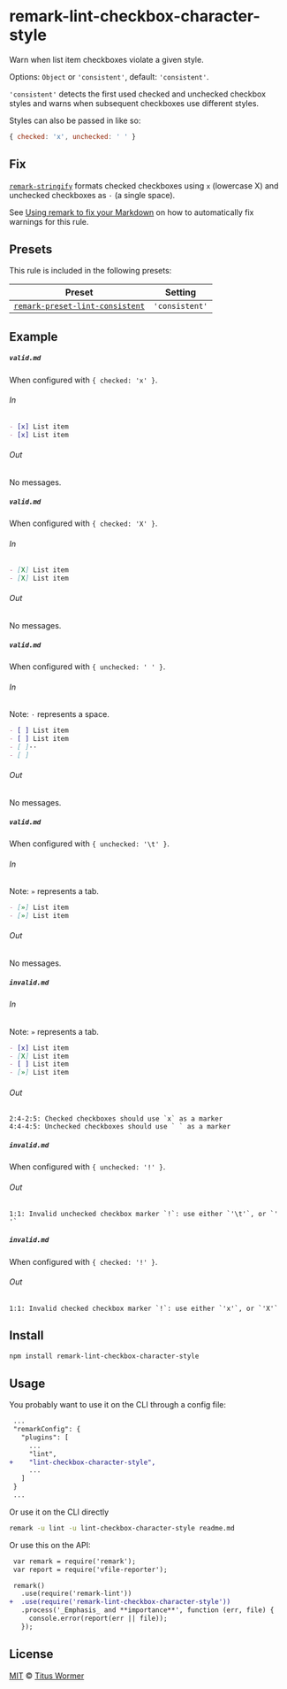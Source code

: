 <!--This file is generated-->

# remark-lint-checkbox-character-style

Warn when list item checkboxes violate a given style.

Options: `Object` or `'consistent'`, default: `'consistent'`.

`'consistent'` detects the first used checked and unchecked checkbox
styles and warns when subsequent checkboxes use different styles.

Styles can also be passed in like so:

```js
{ checked: 'x', unchecked: ' ' }
```

## Fix

[`remark-stringify`](https://github.com/remarkjs/remark/tree/master/packages/remark-stringify)
formats checked checkboxes using `x` (lowercase X) and unchecked checkboxes
as `·` (a single space).

See [Using remark to fix your Markdown](https://github.com/remarkjs/remark-lint#using-remark-to-fix-your-markdown)
on how to automatically fix warnings for this rule.

## Presets

This rule is included in the following presets:

| Preset | Setting |
| ------ | ------- |
| [`remark-preset-lint-consistent`](https://github.com/remarkjs/remark-lint/tree/master/packages/remark-preset-lint-consistent) | `'consistent'` |

## Example

##### `valid.md`

When configured with `{ checked: 'x' }`.

###### In

```markdown
- [x] List item
- [x] List item
```

###### Out

No messages.

##### `valid.md`

When configured with `{ checked: 'X' }`.

###### In

```markdown
- [X] List item
- [X] List item
```

###### Out

No messages.

##### `valid.md`

When configured with `{ unchecked: ' ' }`.

###### In

Note: `·` represents a space.

```markdown
- [ ] List item
- [ ] List item
- [ ]··
- [ ]
```

###### Out

No messages.

##### `valid.md`

When configured with `{ unchecked: '\t' }`.

###### In

Note: `»` represents a tab.

```markdown
- [»] List item
- [»] List item
```

###### Out

No messages.

##### `invalid.md`

###### In

Note: `»` represents a tab.

```markdown
- [x] List item
- [X] List item
- [ ] List item
- [»] List item
```

###### Out

```text
2:4-2:5: Checked checkboxes should use `x` as a marker
4:4-4:5: Unchecked checkboxes should use ` ` as a marker
```

##### `invalid.md`

When configured with `{ unchecked: '!' }`.

###### Out

```text
1:1: Invalid unchecked checkbox marker `!`: use either `'\t'`, or `' '`
```

##### `invalid.md`

When configured with `{ checked: '!' }`.

###### Out

```text
1:1: Invalid checked checkbox marker `!`: use either `'x'`, or `'X'`
```

## Install

```sh
npm install remark-lint-checkbox-character-style
```

## Usage

You probably want to use it on the CLI through a config file:

```diff
 ...
 "remarkConfig": {
   "plugins": [
     ...
     "lint",
+    "lint-checkbox-character-style",
     ...
   ]
 }
 ...
```

Or use it on the CLI directly

```sh
remark -u lint -u lint-checkbox-character-style readme.md
```

Or use this on the API:

```diff
 var remark = require('remark');
 var report = require('vfile-reporter');

 remark()
   .use(require('remark-lint'))
+  .use(require('remark-lint-checkbox-character-style'))
   .process('_Emphasis_ and **importance**', function (err, file) {
     console.error(report(err || file));
   });
```

## License

[MIT](https://github.com/remarkjs/remark-lint/blob/master/license) © [Titus Wormer](https://wooorm.com)
